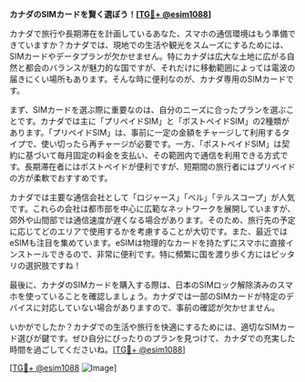 **カナダのSIMカードを賢く選ぼう！[[TG💪+ @esim1088](https://t.me/s/esim1088)]**

カナダで旅行や長期滞在を計画しているあなた、スマホの通信環境はもう準備できていますか？カナダでは、現地での生活や観光をスムーズにするためには、SIMカードやデータプランが欠かせません。特にカナダは広大な土地に広がる自然と都会のバランスが魅力的な国ですが、それだけに移動範囲によっては電波の届きにくい場所もあります。そんな時に便利なのが、カナダ専用のSIMカードです。

まず、SIMカードを選ぶ際に重要なのは、自分のニーズに合ったプランを選ぶことです。カナダでは主に「プリペイドSIM」と「ポストペイドSIM」の2種類があります。「プリペイドSIM」は、事前に一定の金額をチャージして利用するタイプで、使い切ったら再チャージが必要です。一方、「ポストペイドSIM」は契約に基づいて毎月固定の料金を支払い、その範囲内で通信を利用できる方式です。長期滞在者にはポストペイドが便利ですが、短期間の旅行者にはプリペイドの方が柔軟でおすすめです。

カナダでは主要な通信会社として「ロジャース」「ベル」「テルスコープ」が人気です。これらの会社は都市部を中心に広範なネットワークを展開していますが、郊外や山間部では通信速度が遅くなる場合があります。そのため、旅行先の予定に応じてどのエリアで使用するかを考慮することが大切です。また、最近ではeSIMも注目を集めています。eSIMは物理的なカードを持たずにスマホに直接インストールできるので、非常に便利です。特に頻繁に国を渡り歩く方にはピッタリの選択肢ですね！

最後に、カナダのSIMカードを購入する際は、日本のSIMロック解除済みのスマホを使っていることを確認しましょう。カナダでは一部のSIMカードが特定のデバイスに対応していない場合がありますので、事前の確認が欠かせません。

いかがでしたか？カナダでの生活や旅行を快適にするためには、適切なSIMカード選びが鍵です。ぜひ自分にぴったりのプランを見つけて、カナダでの充実した時間を過ごしてくださいね。[[TG💪+ @esim1088](https://t.me/s/esim1088)]

[[TG💪+ @esim1088](https://t.me/s/esim1088) ![Image](https://i.postimg.cc/Y0z9fWf4/image.png)]